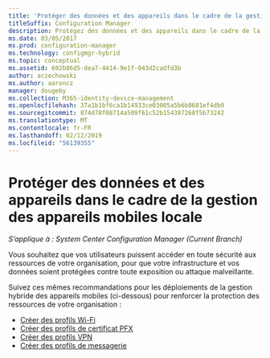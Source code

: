 ```yaml
---
title: 'Protéger des données et des appareils dans le cadre de la gestion des appareils mobiles locale '
titleSuffix: Configuration Manager
description: Protégez des données et des appareils dans le cadre de la gestion des appareils mobiles locale de Configuration Manager.
ms.date: 03/05/2017
ms.prod: configuration-manager
ms.technology: configmgr-hybrid
ms.topic: conceptual
ms.assetid: 692b86d5-dea7-4414-9e1f-043d2cadfd3b
author: aczechowski
ms.author: aaroncz
manager: dougeby
ms.collection: M365-identity-device-management
ms.openlocfilehash: 37a1b1bf6ca1b14933ce03005a5b6b8681ef4db0
ms.sourcegitcommit: 874d78f08714a509f61c52b154387268f5b73242
ms.translationtype: MT
ms.contentlocale: fr-FR
ms.lasthandoff: 02/12/2019
ms.locfileid: "56139355"
---
```

# <a name="protect-data-and-devices-in-on-premises-mobile-device-management"></a>Protéger des données et des appareils dans le cadre de la gestion des appareils mobiles locale

*S’applique à : System Center Configuration Manager (Current Branch)*

Vous souhaitez que vos utilisateurs puissent accéder en toute sécurité aux ressources de votre organisation, pour que votre infrastructure et vos données soient protégées contre toute exposition ou attaque malveillante.

Suivez ces mêmes recommandations pour les déploiements de la gestion hybride des appareils mobiles (ci-dessous) pour renforcer la protection des ressources de votre organisation :

- [Créer des profils Wi-Fi](create-wifi-profiles.md)
- [Créer des profils de certificat PFX](create-pfx-certificate-profiles.md)
- [Créer des profils VPN](create-vpn-profiles.md)
- [Créer des profils de messagerie](create-exchange-activesync-profiles.md)
